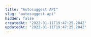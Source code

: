 ```yaml
---
title: "Autosuggest API"
slug: "autosuggest-api"
hidden: false
createdAt: "2022-01-11T19:47:25.204Z"
updatedAt: "2022-01-11T19:47:25.204Z"
---
```

